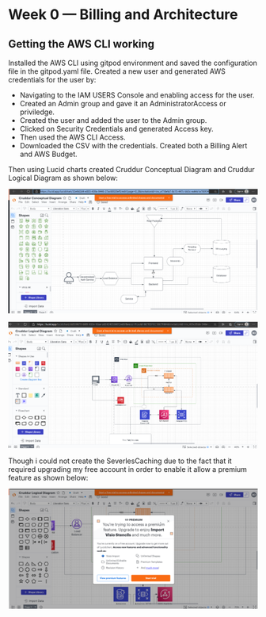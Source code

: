 # Week 0 — Billing and Architecture

## Getting the AWS CLI working

 Installed the AWS CLI using gitpod environment and saved the configuration file in the gitpod.yaml file.
Created a new user and generated AWS credentials for the user by:

- Navigating to the IAM USERS Console and enabling access for the user.
- Created an Admin group and gave it an AdministratorAccess or priviledge.
- Created the user and added the user to the Admin group.
- Clicked on Security Credentials and generated Access key.
- Then used the AWS CLI Access.
- Downloaded the CSV with the credentials.
Created both a Billing Alert and AWS Budget.

Then using Lucid charts created Cruddur Conceptual Diagram and Cruddur Logical Diagram as shown below:

![image](./assets/Crudder-Conceptual-Diagram.png)
<!-- ![lucid chart image](https://github.com/Benedicta-Onyekwere/aws-bootcamp-cruddur-2023/blob/main/journal/assets/Crudder%20Conceptual%20Diagram.png) -->

![image](./assets/Crudder-Logical-Diagram.png)
<!-- ![lucid chart image](https://github.com/Benedicta-Onyekwere/aws-bootcamp-cruddur-2023/blob/main/journal/assets/Crudder%20Logical%20Diagram.png) -->

Though i could not create the SeverlesCaching due to the fact that it required upgrading my free account in order to enable it allow a premium feature as shown below:

![image](./assets/Crudder-SVG.png)
<!-- ![image](https://github.com/Benedicta-Onyekwere/aws-bootcamp-cruddur-2023/blob/main/journal/assets/Crudder%20SVG%20.png) -->


